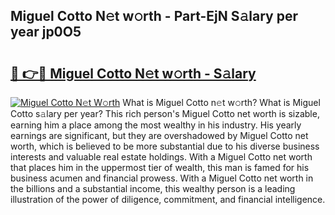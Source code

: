 ## Miguel Cotto N𝚎t w𝚘rth - Part-EjN S𝚊lary per year jp0O5

# <h2><a href="http://gc3davv.nevu.top/?p=Miguel+Cotto">🔗 👉🔴 Miguel Cotto N𝚎t w𝚘rth - S𝚊lary</a></h2>

[![Miguel Cotto N𝚎t W𝚘rth](https://i.imgur.com/Oavwk0R.jpeg)](http://gc3davv.nevu.top/?p=Miguel+Cotto)
What is Miguel Cotto n𝚎t w𝚘rth? What is Miguel Cotto s𝚊lary per year?
This rich person's Miguel Cotto net worth is sizable, earning him a place among the most wealthy in his industry. His yearly earnings are significant, but they are overshadowed by Miguel Cotto net worth, which is believed to be more substantial due to his diverse business interests and valuable real estate holdings. With a Miguel Cotto net worth that places him in the uppermost tier of wealth, this man is famed for his business acumen and financial prowess. With a Miguel Cotto net worth in the billions and a substantial income, this wealthy person is a leading illustration of the power of diligence, commitment, and financial intelligence.

